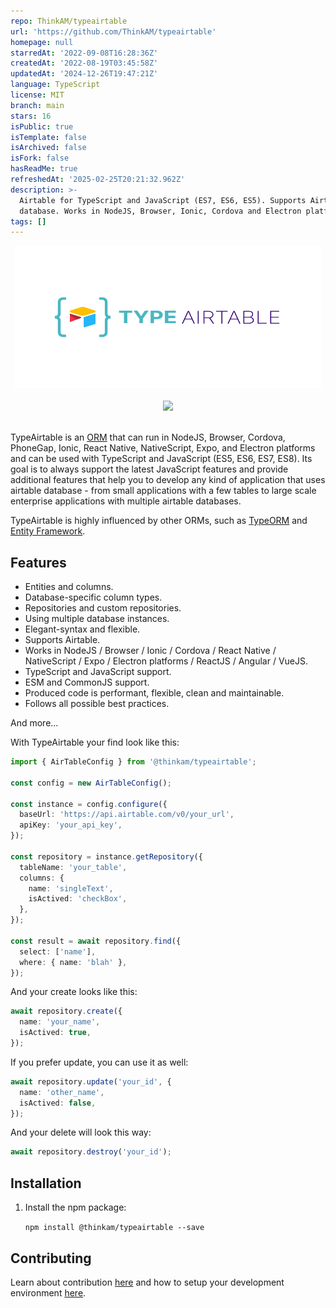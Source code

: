 ```yaml
---
repo: ThinkAM/typeairtable
url: 'https://github.com/ThinkAM/typeairtable'
homepage: null
starredAt: '2022-09-08T16:28:36Z'
createdAt: '2022-08-19T03:45:58Z'
updatedAt: '2024-12-26T19:47:21Z'
language: TypeScript
license: MIT
branch: main
stars: 16
isPublic: true
isTemplate: false
isArchived: false
isFork: false
hasReadMe: true
refreshedAt: '2025-02-25T20:21:32.962Z'
description: >-
  Airtable for TypeScript and JavaScript (ES7, ES6, ES5). Supports Airtable
  database. Works in NodeJS, Browser, Ionic, Cordova and Electron platforms.
tags: []
---
```


<div align="center">
    <img src="https://github.com/thinkam/typeairtable/raw/main/resources/logo_big.png" width="492" height="228">
  <br>
  <br>
	<a href="https://discord.gg/5uKxsrVTMR">
		<img src="https://img.shields.io/discord/542463140646879272">
	</a>
  <br>
  <br>
</div>

TypeAirtable is an [ORM](https://en.wikipedia.org/wiki/Object-relational_mapping)
that can run in NodeJS, Browser, Cordova, PhoneGap, Ionic, React Native, NativeScript, Expo, and Electron platforms
and can be used with TypeScript and JavaScript (ES5, ES6, ES7, ES8).
Its goal is to always support the latest JavaScript features and provide additional features
that help you to develop any kind of application that uses airtable database - from
small applications with a few tables to large scale enterprise applications
with multiple airtable databases.

TypeAirtable is highly influenced by other ORMs, such as [TypeORM](https://typeorm.io/) and [Entity Framework](https://www.asp.net/entity-framework).

## Features

- Entities and columns.
- Database-specific column types.
- Repositories and custom repositories.
- Using multiple database instances.
- Elegant-syntax and flexible.
- Supports Airtable.
- Works in NodeJS / Browser / Ionic / Cordova / React Native / NativeScript / Expo / Electron platforms / ReactJS / Angular / VueJS.
- TypeScript and JavaScript support.
- ESM and CommonJS support.
- Produced code is performant, flexible, clean and maintainable.
- Follows all possible best practices.

And more...

With TypeAirtable your find look like this:

```typescript
import { AirTableConfig } from '@thinkam/typeairtable';

const config = new AirTableConfig();

const instance = config.configure({
  baseUrl: 'https://api.airtable.com/v0/your_url',
  apiKey: 'your_api_key',
});

const repository = instance.getRepository({
  tableName: 'your_table',
  columns: {
    name: 'singleText',
    isActived: 'checkBox',
  },
});

const result = await repository.find({
  select: ['name'],
  where: { name: 'blah' },
});
```

And your create looks like this:

```typescript
await repository.create({
  name: 'your_name',
  isActived: true,
});
```

If you prefer update, you can use it as well:

```typescript
await repository.update('your_id', {
  name: 'other_name',
  isActived: false,
});
```

And your delete will look this way:

```typescript
await repository.destroy('your_id');
```

## Installation

1. Install the npm package:

   `npm install @thinkam/typeairtable --save`

## Contributing

Learn about contribution [here](https://github.com/thinkam/typeairtable/blob/main/CONTRIBUTING.md) and how to setup your development environment [here](https://github.com/thinkam/typeairtable/blob/main/DEVELOPER.md).
